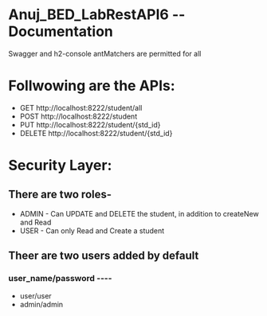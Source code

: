 # Anuj_BED_LabRestAPI6  -- Documentation


Swagger and h2-console antMatchers are permitted for all

# Follwowing are the APIs:

- GET http://localhost:8222/student/all
- POST http://localhost:8222/student
- PUT http://localhost:8222/student/{std_id}
- DELETE http://localhost:8222/student/{std_id}


# Security Layer:
## There are two roles-
- ADMIN - Can UPDATE and DELETE the student, in addition to createNew and Read
- USER - Can only Read and Create a student

## Theer are two users added by default
### user_name/password ----
- user/user
- admin/admin
